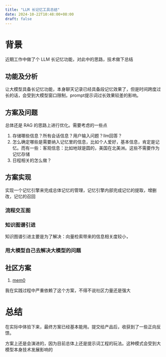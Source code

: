 ```yaml
---
title: "LLM 长记忆工具总结"
date: 2024-10-22T10:48:00+08:00
draft: false
---
```


# 背景
近期工作中做了个 LLM 长记忆功能，对此中的思路，技术做下总结

## 功能及分析
让大模型具备长记忆功能，本身聊天记录已经具备段记忆效果了，但是时间跨度过长的话，会受到大模型窗口限制，prompt提示词过长效果较差的影响。

## 方案及问题
总体还是 RAG 的思路上进行优化。需要考虑的一些点
1. 存储哪些信息？所有会话信息？用户输入问题？llm回答？
2. 怎么确定哪些是需要纳入记忆里的信息，比如个人爱好，基本信息，肯定是记忆。而有一些：客观信息：比如地球是圆的，美国在北美洲。这些不需要作为记忆存储
3. 日程相关的怎么做？


## 方案实现
实现一个记忆引擎来完成总体记忆的管理，记忆引擎内部完成记忆的提取，增删改，记忆的召回

### 流程交互图





### 知识图谱引进
知识图谱引进主要是为了解决：向量检索带来的信息相关度较小，


### 用大模型自己去解决大模型的问题


## 社区方案

1. [mem0](https://github.com/mem0ai/mem0)

我在实践过程中严重依赖了这个方案，不得不说社区力量还是强大



# 总结
在实际中体验下来，最终方案已经基本能用。提交给产品后，收获到了一些正向反馈。

方案上还是会演进的，因为目前总体上还是提示词工程的玩法。这种模式会受到大模型本身技术发展影响的
